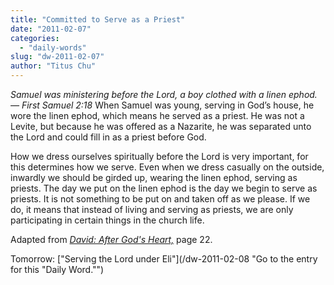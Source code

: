 ```yaml
---
title: "Committed to Serve as a Priest"
date: "2011-02-07"
categories: 
  - "daily-words"
slug: "dw-2011-02-07"
author: "Titus Chu"
---
```


_Samuel was ministering before the Lord, a boy clothed with a linen ephod. — First Samuel 2:18_ When Samuel was young, serving in God’s house, he wore the linen ephod, which means he served as a priest. He was not a Levite, but because he was offered as a Nazarite, he was separated unto the Lord and could fill in as a priest before God.

How we dress ourselves spiritually before the Lord is very important, for this determines how we serve. Even when we dress casually on the outside, inwardly we should be girded up, wearing the linen ephod, serving as priests. The day we put on the linen ephod is the day we begin to serve as priests. It is not something to be put on and taken off as we please. If we do, it means that instead of living and serving as priests, we are only participating in certain things in the church life.

Adapted from _[David: After God's Heart,](/book-david "Go to the listing for this book.")_ page 22.

Tomorrow: ["Serving the Lord under Eli"](/dw-2011-02-08 "Go to the entry for this "Daily Word."")
